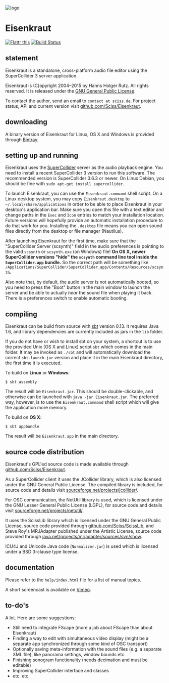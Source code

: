 ![logo](http://sciss.de/eisenkraut/application.png)

# Eisenkraut

[![Flattr this](http://api.flattr.com/button/flattr-badge-large.png)](https://flattr.com/submit/auto?user_id=sciss&url=https%3A%2F%2Fgithub.com%2FSciss%2FEisenkraut&title=Eisenkraut%20Audio%20Editor&language=Java&tags=github&category=software)
[![Build Status](https://travis-ci.org/Sciss/Eisenkraut.svg?branch=master)](https://travis-ci.org/Sciss/Eisenkraut)

## statement

Eisenkraut is a standalone, cross-platform audio file editor using the SuperCollider 3 server application.

Eisenkraut is (C)opyright 2004&ndash;2015 by Hanns Holger Rutz. All rights reserved. It is released under the [GNU General Public License](http://github.com/Sciss/Eisenkraut/blob/master/licenses/Eisenkraut-License.txt).

To contact the author, send an email to `contact at sciss.de`. For project status, API and current version visit [github.com/Sciss/Eisenkraut](http://github.com/Sciss/Eisenkraut).

## downloading

A binary version of Eisenkraut for Linux, OS X and Windows is provided through [Bintray](https://bintray.com/sciss/generic/Eisenkraut).

## setting up and running

Eisenkraut uses the [SuperCollider](http://supercollider.sourceforge.net/) server as the audio playback engine. You need to install a recent SuperCollider 3 version to run this software. The recommended version is SuperCollider 3.6.3 or newer. On Linux Debian, you should be fine with `sudo apt-get install supercollider`.

To launch Eisenkraut, you can use the `Eisenkraut.command` shell script. On a Linux desktop system, you may copy `Eisenkraut.desktop` to `~/.local/share/applications` in order to be able to place Eisenkraut in your desktop's application bar. Make sure you open this file with a text editor and change paths in the `Exec` and `Icon` entries to match your installation location. Future versions will hopefully provide an automatic installation procedure to do that work for you. Installing the `.desktop` file means you can open sound files directly from the desktop or file manager (Nautilus).

After launching Eisenkraut for the first time, make sure that the "SuperCollider Server (scsynth)" field in the audio preferences is pointing to the valid `scsynth` or `scsynth.exe` (on Windows) file! __On OS X, newer SuperCollider versions "hide" the `scsynth` command line tool inside the `SuperCollider.app` bundle.__ So the correct path will be something like `/Applications/SuperCollider/SuperCollider.app/Contents/Resources/scsynth`.

Also note that, by default, the audio server is not automatically booted, so you need to press the "Boot" button in the main window to launch the server and be able to actually _hear_ the sound file when playing it back. There is a preferences switch to enable automatic booting.

## compiling

Eisenkraut can be build from source with [sbt](http://www.scala-sbt.org/#install) version 0.13. It requires Java 1.6, and library dependencies are currently included as jars in the `lib` folder.

If you do not have or wish to install sbt on your system, a shortcut is to use the provided Unix (OS X and Linux) script `sbt` which comes in the main folder. It may be invoked as `./sbt` and will automatically download the correct `sbt-launch.jar` version and place it in the main Eisenkraut directory, the first time it is executed. 

To build on __Linux__ or __Windows__:

    $ sbt assembly

The result will be `Eisenkraut.jar`. This should be double-clickable, and otherwise can be launched with `java -jar Eisenkraut.jar`. The preferred way, however, is to use the `Eisenkraut.command` shell script which will give the application more memory.

To build on __OS X__:

    $ sbt appbundle

The result will be `Eisenkraut.app` in the main directory.

## source code distribution

Eisenkraut's GPL'ed source code is made available through [github.com/Sciss/Eisenkraut](http://github.com/Sciss/Eisenkraut).

As a SuperCollider client it uses the JCollider library, which is also licensed under the GNU General Public License. The compiled library is included, for source code and details visit [sourceforge.net/projects/jcollider/](http://sourceforge.net/projects/jcollider/).

For OSC communication, the NetUtil library is used, which is licensed under the GNU Lesser General Public License (LGPL), for source code and details visit [sourceforge.net/projects/netutil/](http://sourceforge.net/projects/netutil/).

It uses the ScissLib library which is licensed under the GNU General Public License, source code provided through [github.com/Sciss/ScissLib](https://github.com/Sciss/ScissLib), and Steve Roy's MRJAdapter published under the Artistic License, source code provided through [java.net/projects/mrjadapter/sources/svn/show](https://java.net/projects/mrjadapter/sources/svn/show).

ICU4J and Unicode Java code (`Normalizer.jar`) is used which is licensed under a BSD 3-clause type license.

## documentation

Please refer to the `help/index.html` file for a list of manual topics.

A short screencast is available on [Vimeo](https://vimeo.com/26510634).

## to-do's

A lot. Here are some suggestions:

 - Still need to integrate FScape (more a job about FScape than about Eisenkraut)
 - Finding a way to edit with simultaneous video display (might be a separate app synchronized through some kind of OSC transport)
 - Optionally saving meta-information with the sound files (e.g. a separate XML file), like panorama settings, window bounds etc.
 - Finishing sonogram functionality (needs decimation and must be editable)
 - Improving SuperCollider interface and classes
 - etc. etc.
